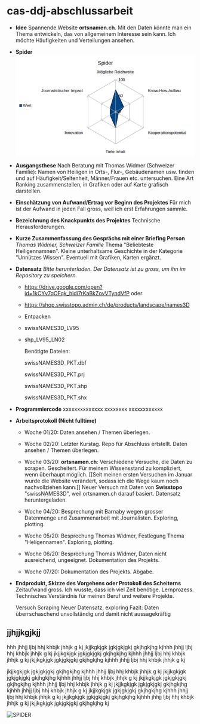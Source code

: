 # cas-ddj-abschlussarbeit

* **Idee**
  Spannende Website **ortsnamen.ch**. Mit den Daten könnte man ein Thema entwickeln, das von allgemeinem Interesse sein kann. Ich möchte Häufigkeiten und Verteilungen ansehen. 
 * **Spider**
  ![ ](spider.png)
  
* **Ausgangsthese**
  Nach Beratung mit Thomas Widmer (Schweizer Familie): Namen von Heiligen in Orts-, Flur-, Gebäudenamen usw. finden und auf Häufigkeit/Seltenheit, Männer/Frauen etc. untersuchen. Eine Art Ranking zusammenstellen, in Grafiken oder auf Karte grafisch darstellen.
  
* **Einschätzung von Aufwand/Ertrag vor Beginn des Projektes**
  Für mich ist der Aufwand in jeden Fall gross, weil ich erst Erfahrungen sammle. 
  
* **Bezeichnung des Knackpunkts des Projektes**
  Technische Herausforderungen. 
  
* **Kurze Zusammenfassung des Gesprächs mit einer Briefing Person**
  _Thomas Widmer, Schweizer Familie_
  Thema "Beliebteste Heiligennamnen". Kleine unterhaltsame Geschichte in der Kategorie "Unnützes Wissen". Eventuell mit Grafiken, Karten ergänzt.
  
* **Datensatz** 
    _Bitte herunterladen. Der Datensatz ist zu gross, um ihn im Repository zu speichern._
    
  * https://drive.google.com/open?id=1kCYv7qOFqk_hldi7rKaBkZovVTyndVfP oder
    
  * https://shop.swisstopo.admin.ch/de/products/landscape/names3D
  
  * Entpacken
  
  * swissNAMES3D_LV95
  
  * shp_LV95_LN02
  
      Benötigte Dateien:
  
      swissNAMES3D_PKT.dbf
  
      swissNAMES3D_PKT.prj
  
      swissNAMES3D_PKT.shp
  
      swissNAMES3D_PKT.shx
  
  
* **Programmiercode** xxxxxxxxxxxxxx xxxxxxxx xxxxxxxxxxxx

* **Arbeitsprotokoll (Nicht fulltime)**
  
  * Woche 01/20: Daten ansehen / Themen überlegen.
  
  * Woche 02/20: Letzter Kurstag. Repo für Abschluss ertstellt. Daten ansehen / Themen überlegen.
  
  * Woche 03/20: **ortsnamen.ch**: Verschiedene Versuche, die Daten zu scrapen. Gescheitert. Für meinem Wissensstand zu kompliziert, wenn überhaupt möglich. [[Seit meinen ersten Versuchen im Januar wurde die Website verändert, sodass ich die Wege kaum noch nachvollziehen kann.]] Neuer Versuch mit Daten von **Swisstopo** "swissNAMES3D", weil ortsnamen.ch darauf basiert. Datensatz heruntergeladen.
  
  * Woche 04/20: Besprechung mit Barnaby wegen grosser Datenmenge und Zusammenarbeit mit Journalisten. Exploring, plotting.
  
  * Woche 05/20: Besprechung Thomas Widmer, Festlegung Thema "Heligennamen". Exploring, plotting.
  
  * Woche 06/20: Besprechung Thomas Widmer, Daten nicht ausreichend, ungeeignet. Dokumentation des Projekts.
  
  * Woche 07/20: Dokumentation des Projekts. Abgabe.

  
* **Endprodukt, Skizze des Vorgehens oder Protokoll des Scheiterns**
  Zeitaufwand gross. Ich wusste, dass ich viel Zeit benötige. Lernprozess. Technisches Verständnis für meinen Beruf und weitere Projekte.
  
  Versuch Scraping
  Neuer Datensatz, exploring
  Fazit: Daten überrschaschend unvollständig und damit nicht aussagekräftig
  
  
  
  
## jjhjjkgjkjj
hhh jhhjj ljbj hhj khbjk jhhjk g kj jkjjkgkjgk jgkjgkjgkj gkjhgkjhg kjhhh jhhjj ljbj hhj khbjk jhhjk g kj jkjjkgkjgk jgkjgkjgkj gkjhgkjhg kjhhh jhhjj ljbj hhj khbjk jhhjk g kj jkjjkgkjgk jgkjgkjgkj gkjhgkjhg kjhhh jhhjj ljbj hhj khbjk jhhjk g kj

jkjjkgkjgk jgkjgkjgkj gkjhgkjhg kjhhh jhhjj ljbj hhj khbjk jhhjk g kj jkjjkgkjgk jgkjgkjgkj gkjhgkjhg kjhhh jhhjj ljbj hhj khbjk jhhjk g kj jkjjkgkjgk jgkjgkjgkj gkjhgkjhg kjhhh jhhjj ljbj hhj khbjk jhhjk g kj jkjjkgkjgk jgkjgkjgkj gkjhgkjhg kjhhh jhhjj ljbj hhj khbjk jhhjk g kj jkjjkgkjgk jgkjgkjgkj gkjhgkjhg kjhhh jhhjj ljbj hhj khbjk jhhjk g kj jkjjkgkjgk jgkjgkjgkj gkjhgkjhg kjhhh jhhjj ljbj hhj khbjk jhhjk g kj jkjjkgkjgk jgkjgkjgkj gkjhgkjhg kj




![SPIDER](screenshots/picturename)

